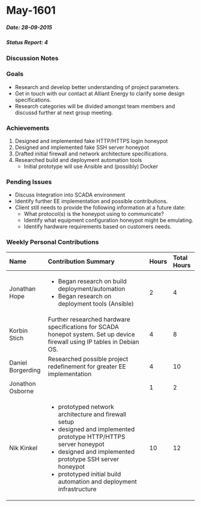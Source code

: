# May-1601
##### Date: 28-09-2015
##### Status Report: 4

### Discussion Notes

### Goals

* Research and develop better understanding of project parameters. 
* Get in touch with our contact at Alliant Energy to clarify some design specifications.
* Research categories will be divided amongst team members and discussd further at next group meeting.

### Achievements

1. Designed and implemented fake HTTP/HTTPS login honeypot
2. Designed and implemented fake SSH server honeypot
3. Drafted initial firewall and network architecture specifications.
4. Researched build and deployment automation tools
   * Initial prototype will use Ansible and (possibly) Docker

### Pending Issues

* Discuss Integration into SCADA environment
* Identify further EE implementation and possible contributions.
* Client still needs to provide the following information at a future date:	
   * What protocol(s) is the honeypot using to communicate?
   * Identify what equipment configuration honeypot might be emulating.
   * Identify hardware requirements based on customers needs.

### Weekly Personal Contributions


| Name | Contribution Summary | Hours | Total Hours |
|:-----|:-------------|:------|:------------|
| Jonathan Hope	| <ul><li>Began research on build deployment/automation</li><li>Began research on deployment tools (Ansible)</li><ul> | 2 | 4 |
| Korbin Stich | Further researched hardware specifications for SCADA honepot system.  Set up device firewall using IP tables in Debian OS. | 4 | 8 |
| Daniel Borgerding | Researched possible project redefinement for greater EE implementation | 4 | 10 |		
| Jonathon Osborne |  | 1 | 2 |
| Nik Kinkel | <ul><li>prototyped network architecture and firewall setup</li><li>designed and implemented prototype HTTP/HTTPS server honeypot</li><li>designed and implemented prototype SSH server honeypot</li><li>prototyped initial build automation and deployment infrastructure</li></ul> | 10 | 12 |
